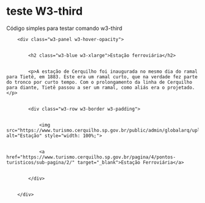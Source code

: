 # teste W3-third
 Código simples para testar comando w3-third

<!DOCTYPE html>
<html lang="pt-br">
<head>
    <meta charset="UTF-8">
    <meta name="viewport" content="width=device-width, initial-scale=1.0">
    <title>Document</title>
</head>
<body>
    <div class="w3-third">


        <div class="w3-panel w3-hover-opacity">


            <h2 class="w3-blue w3-xlarge">Estação ferroviária</h2>


            <p>A estação de Cerquilho foi inaugurada no mesmo dia do ramal para Tietê, em 1883. Este era um ramal curto, que na verdade fez parte do tronco por curto tempo. Com o prolongamento da linha de Cerquilho para diante, Tietê passou a ser um ramal, como aliás era o projetado.</p>


            <div class="w3-row w3-border w3-padding">


                <img src="https://www.turismo.cerquilho.sp.gov.br/public/admin/globalarq/uploads/files/20231010_110432.jpg" alt="Estação" style="width: 100%;">


                <a href="https://www.turismo.cerquilho.sp.gov.br/pagina/4/pontos-turisticos/sub-pagina/2/" target="_blank">Estação Ferroviária</a>


            </div>


        </div>
</body>
</html>